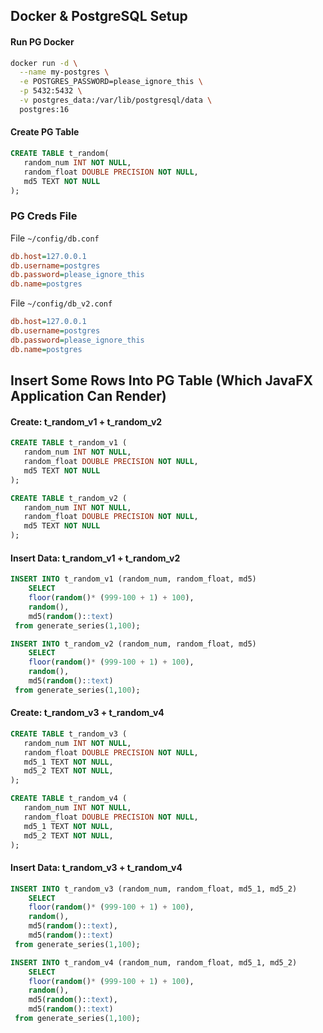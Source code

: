 ## Docker & PostgreSQL Setup

#### Run PG Docker

```bash
docker run -d \
  --name my-postgres \
  -e POSTGRES_PASSWORD=please_ignore_this \
  -p 5432:5432 \
  -v postgres_data:/var/lib/postgresql/data \
  postgres:16
```

#### Create PG Table

```sql
CREATE TABLE t_random(
   random_num INT NOT NULL,
   random_float DOUBLE PRECISION NOT NULL,
   md5 TEXT NOT NULL
);
```

### PG Creds File

File `~/config/db.conf`

```ini
db.host=127.0.0.1
db.username=postgres
db.password=please_ignore_this
db.name=postgres
```

File `~/config/db_v2.conf`

```ini
db.host=127.0.0.1
db.username=postgres
db.password=please_ignore_this
db.name=postgres
```

## Insert Some Rows Into PG Table (Which JavaFX Application Can Render)

#### Create: t_random_v1 + t_random_v2

```sql
CREATE TABLE t_random_v1 (
   random_num INT NOT NULL,
   random_float DOUBLE PRECISION NOT NULL,
   md5 TEXT NOT NULL
);
```

```sql
CREATE TABLE t_random_v2 (
   random_num INT NOT NULL,
   random_float DOUBLE PRECISION NOT NULL,
   md5 TEXT NOT NULL
);
```

#### Insert Data: t_random_v1 + t_random_v2

```sql
INSERT INTO t_random_v1 (random_num, random_float, md5) 
    SELECT 
    floor(random()* (999-100 + 1) + 100), 
    random(), 
    md5(random()::text) 
 from generate_series(1,100);
```

```sql
INSERT INTO t_random_v2 (random_num, random_float, md5) 
    SELECT 
    floor(random()* (999-100 + 1) + 100), 
    random(), 
    md5(random()::text) 
 from generate_series(1,100);
```

#### Create: t_random_v3 + t_random_v4

```sql
CREATE TABLE t_random_v3 (
   random_num INT NOT NULL,
   random_float DOUBLE PRECISION NOT NULL,
   md5_1 TEXT NOT NULL,
   md5_2 TEXT NOT NULL,
);
```

```sql
CREATE TABLE t_random_v4 (
   random_num INT NOT NULL,
   random_float DOUBLE PRECISION NOT NULL,
   md5_1 TEXT NOT NULL,
   md5_2 TEXT NOT NULL,
);
```

#### Insert Data: t_random_v3 + t_random_v4

```sql
INSERT INTO t_random_v3 (random_num, random_float, md5_1, md5_2) 
    SELECT 
    floor(random()* (999-100 + 1) + 100), 
    random(), 
    md5(random()::text), 
    md5(random()::text) 
 from generate_series(1,100);
```

```sql
INSERT INTO t_random_v4 (random_num, random_float, md5_1, md5_2) 
    SELECT 
    floor(random()* (999-100 + 1) + 100), 
    random(), 
    md5(random()::text), 
    md5(random()::text) 
 from generate_series(1,100);
```



